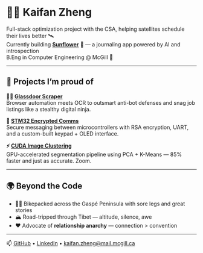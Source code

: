 # 👨‍💻 Kaifan Zheng

Full-stack optimization project with the CSA, helping satellites schedule their lives better 🛰️  
Currently building **[Sunflower](https://github.com/kaifanzheng/sunflower)** 🌻 — a journaling app powered by AI and introspection  
B.Eng in Computer Engineering @ McGill 🧠

---

## 🔧 Projects I’m proud of

**🕵️‍♂️ [Glassdoor Scraper](https://github.com/kaifanzheng/glassdoor-scraper)**  
Browser automation meets OCR to outsmart anti-bot defenses and snag job listings like a stealthy digital ninja.

**🔐 [STM32 Encrypted Comms](https://github.com/kaifanzheng/stm32-encrypted-comms)**  
Secure messaging between microcontrollers with RSA encryption, UART, and a custom-built keypad + OLED interface.

**⚡ [CUDA Image Clustering](https://github.com/kaifanzheng/cuda-image-clustering)**  
GPU-accelerated segmentation pipeline using PCA + K-Means — 85% faster and just as accurate. Zoom.

---

## 🌍 Beyond the Code

- 🚴‍♂️ Bikepacked across the Gaspé Peninsula with sore legs and great stories  
- 🏔️ Road-tripped through Tibet — altitude, silence, awe  
- ❤️ Advocate of **relationship anarchy** — connection > convention  

---

📫 [GitHub](https://github.com/kaifanzheng) • [LinkedIn](https://linkedin.com/in/kaifan73) • kaifan.zheng@mail.mcgill.ca
